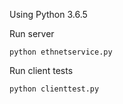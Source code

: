 Using Python 3.6.5



Run server

```
python ethnetservice.py
```

Run client tests

```
python clienttest.py
```
